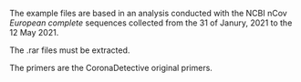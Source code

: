 The example files are based in an analysis conducted with the NCBI nCov *European complete* sequences collected from the 31 of Janury, 2021 to the 12 May 2021.



The .rar files must be extracted.



The primers are the CoronaDetective original primers.